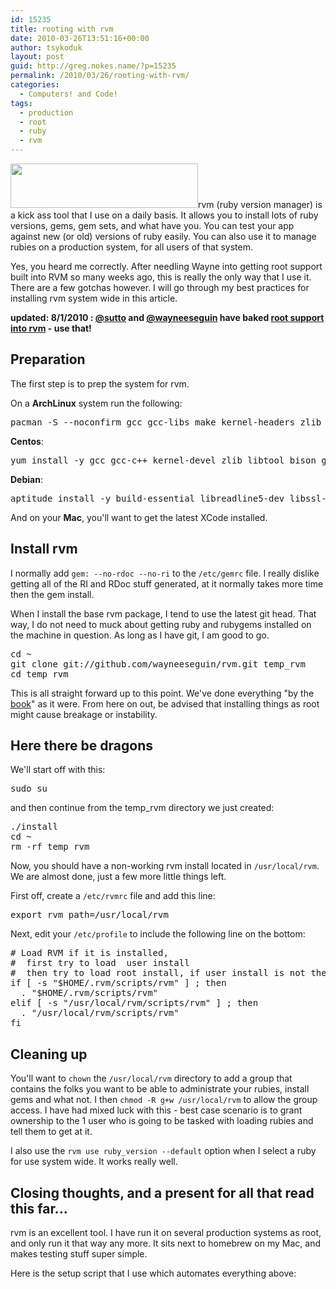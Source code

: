 ```yaml
---
id: 15235
title: rooting with rvm
date: 2010-03-26T13:51:16+00:00
author: tsykoduk
layout: post
guid: http://greg.nokes.name/?p=15235
permalink: /2010/03/26/rooting-with-rvm/
categories:
  - Computers! and Code!
tags:
  - production
  - root
  - ruby
  - rvm
---
```

<a href="http://greg.nokes.name/wp-content/uploads/2010/03/GrowlHelperApp-1.jpg"><img class="alignleft size-medium wp-image-15236" title="GrowlHelperApp-1" src="http://greg.nokes.name/wp-content/uploads/2010/03/GrowlHelperApp-1-300x71.jpg" alt="" width="300" height="71" /></a>rvm (ruby version manager) is a kick ass tool that I use on a daily basis. It allows you to install lots of ruby versions, gems, gem sets, and what have you. You can test your app against new (or old) versions of ruby easily. You can also use it to manage rubies on a production system, for all users of that system.

Yes, you heard me correctly. After needling Wayne into getting root support built into RVM so many weeks ago, this is really the only way that I use it. There are a few gotchas however. I will go through my best practices for installing rvm system wide in this article.

<strong>updated: 8/1/2010 : <a href="http://twitter.com/sutto">@sutto</a> and <a href="http://twitter.com/wayneeseguin">@wayneeseguin</a> have baked </strong><strong><a href="http://rvm.beginrescueend.com/deployment/system-wide/">root support into rvm</a> - use that!</strong>

<!--more-->
<h2>Preparation</h2>
The first step is to prep the system for rvm.

On a <strong>ArchLinux</strong> system run the following:
<pre lang="bash">pacman -S --noconfirm gcc gcc-libs make kernel-headers zlib libtool bison gdb strace gettext openssl git readline</pre>
<strong>Centos</strong>:
<pre lang="bash">yum install -y gcc gcc-c++ kernel-devel zlib libtool bison gdb strace gettext git rpm-build redhat-rpm-config zlib-devel openssl openssl-devel git readline-devel</pre>
<strong>Debian</strong>:
<pre lang="bash">aptitude install -y build-essential libreadline5-dev libssl-dev bison libz-dev zlib1g zlib1g-dev libxml2 libxml2-dev libxslt-dev libssl-dev openssl git readline-devel</pre>
And on your <strong>Mac</strong>, you'll want to get the latest XCode installed.
<h2>Install rvm</h2>
I normally add <code>gem: --no-rdoc --no-ri</code> to the <code>/etc/gemrc</code> file. I really dislike getting all of the RI and RDoc stuff generated, at it normally takes more time then the gem install.

When I install the base rvm package, I tend to use the latest git head. That way, I do not need to muck about getting ruby and rubygems installed on the machine in question. As long as I have git, I am good to go.
<pre lang="bash">cd ~
git clone git://github.com/wayneeseguin/rvm.git temp_rvm
cd temp_rvm</pre>
This is all straight forward up to this point. We've done everything "by the <a href="http://rvm.beginrescueend.com/">book</a>" as it were. From here on out, be advised that installing things as root might cause breakage or instability.
<h2>Here there be dragons</h2>
We'll start off with this:
<pre lang="bash">sudo su</pre>
and then continue from the temp_rvm directory we just created:
<pre lang="bash">./install
cd ~
rm -rf temp_rvm</pre>
Now, you should have a non-working rvm install located in <code>/usr/local/rvm</code>. We are almost done, just a few more little things left.

First off, create a <code>/etc/rvmrc</code> file and add this line:
<pre lang="bash">export rvm_path=/usr/local/rvm</pre>
Next, edit your <code>/etc/profile</code> to include the following line on the bottom:
<pre lang="bash"># Load RVM if it is installed,
#  first try to load  user install
#  then try to load root install, if user install is not there.
if [ -s "$HOME/.rvm/scripts/rvm" ] ; then
  . "$HOME/.rvm/scripts/rvm"
elif [ -s "/usr/local/rvm/scripts/rvm" ] ; then
  . "/usr/local/rvm/scripts/rvm"
fi</pre>
<h2>Cleaning up</h2>
You'll want to <code>chown</code> the <code>/usr/local/rvm</code> directory to add a group that contains the folks you want to be able to administrate your rubies, install gems and what not. I then <code>chmod -R g+w /usr/local/rvm</code> to allow the group access. I have had mixed luck with this - best case scenario is to grant ownership to the 1 user who is going to be tasked with loading rubies and tell them to get at it.

I also use the <code>rvm use  ruby_version --default</code> option when I select a ruby for use system wide. It works really well.
<h2>Closing thoughts, and a present for all that read this far...</h2>
rvm is an excellent tool. I have run it on several production systems as root, and only run it that way any more. It sits next to homebrew on my Mac, and makes testing stuff super simple.

Here is the setup script that I use which automates everything above:

<script src="http://gist.github.com/418634.js?file=rvm_systemizer_setup"></script>